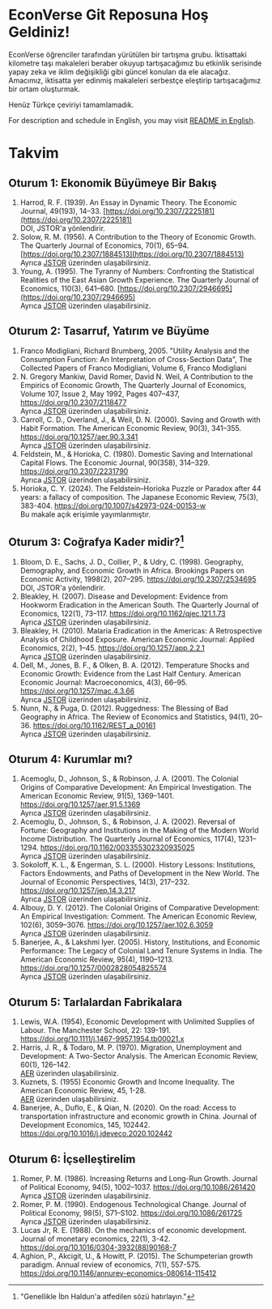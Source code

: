 # EconVerse Git Reposuna Hoş Geldiniz!

EconVerse öğrenciler tarafından yürütülen bir tartışma grubu. İktisattaki kilometre taşı makaleleri beraber okuyup tartışacağımız bu etkinlik serisinde yapay zeka ve iklim değişikliği gibi güncel konuları da ele alacağız. Amacımız, iktisatta yer edinmiş makaleleri serbestçe eleştirip tartışacağımız bir ortam oluşturmak.

Henüz Türkçe çeviriyi tamamlamadık.

For description and schedule in English, you may visit [README in English](README_en.md).

# Takvim

## Oturum 1: Ekonomik Büyümeye Bir Bakış

1. Harrod, R. F. (1939). An Essay in Dynamic Theory. The Economic Journal, 49(193), 14–33. [https://doi.org/10.2307/2225181](https://doi.org/10.2307/2225181)  
   DOI, JSTOR'a yönlendirir.
2. Solow, R. M. (1956). A Contribution to the Theory of Economic Growth. The Quarterly Journal of Economics, 70(1), 65–94. [https://doi.org/10.2307/1884513](https://doi.org/10.2307/1884513)  
   Ayrıca [JSTOR](https://www.jstor.org/stable/1884513) üzerinden ulaşabilirsiniz.
3. Young, A. (1995). The Tyranny of Numbers: Confronting the Statistical Realities of the East Asian Growth Experience. The Quarterly Journal of Economics, 110(3), 641–680. [https://doi.org/10.2307/2946695](https://doi.org/10.2307/2946695)  
   Ayrıca [JSTOR](https://www.jstor.org/stable/1884513) üzerinden ulaşabilirsiniz.

## Oturum 2: Tasarruf, Yatırım ve Büyüme

1. Franco Modigliani, Richard Brumberg, 2005. "Utility Analysis and the Consumption Function: An Interpretation of Cross-Section Data", The Collected Papers of Franco Modigliani, Volume 6, Franco Modigliani
2. N. Gregory Mankiw, David Romer, David N. Weil, A Contribution to the Empirics of Economic Growth, The Quarterly Journal of Economics, Volume 107, Issue 2, May 1992, Pages 407–437, https://doi.org/10.2307/2118477  
  Ayrıca [JSTOR](https://www.jstor.org/stable/2118477) üzerinden ulaşabilirsiniz.
3. Carroll, C. D., Overland, J., & Weil, D. N. (2000). Saving and Growth with Habit Formation. The American Economic Review, 90(3), 341–355. https://doi.org/10.1257/aer.90.3.341  
  Ayrıca [JSTOR](http://www.jstor.org/stable/117332) üzerinden ulaşabilirsiniz.
4. Feldstein, M., & Horioka, C. (1980). Domestic Saving and International Capital Flows. The Economic Journal, 90(358), 314–329. https://doi.org/10.2307/2231790   
  Ayrıca [JSTOR](https://www.jstor.org/stable/2231790) üzerinden ulaşabilirsiniz.
5. Horioka, C. Y. (2024). The Feldstein–Horioka Puzzle or Paradox after 44 years: a fallacy of composition. The Japanese Economic Review, 75(3), 383-404. https://doi.org/10.1007/s42973-024-00153-w  
  Bu makale açık erişimle yayımlanmıştır.

  ## Oturum 3: Coğrafya Kader midir?[^1]

1. Bloom, D. E., Sachs, J. D., Collier, P., & Udry, C. (1998). Geography, Demography, and Economic Growth in Africa. Brookings Papers on Economic Activity, 1998(2), 207–295. https://doi.org/10.2307/2534695             
  DOI, JSTOR'a yönlendirir.  
2. Bleakley, H. (2007). Disease and Development: Evidence from Hookworm Eradication in the American South. The Quarterly Journal of Economics, 122(1), 73–117. https://doi.org/10.1162/qjec.121.1.73  
 Ayrıca [JSTOR](https://www.jstor.org/stable/25098838) üzerinden ulaşabilirsiniz.
3. Bleakley, H. (2010). Malaria Eradication in the Americas: A Retrospective Analysis of Childhood Exposure. American Economic Journal: Applied Economics, 2(2), 1–45. https://doi.org/10.1257/app.2.2.1  
  Ayrıca [JSTOR](https://www.jstor.org/stable/25760204) üzerinden ulaşabilirsiniz.
4. Dell, M., Jones, B. F., & Olken, B. A. (2012). Temperature Shocks and Economic Growth: Evidence from the Last Half Century. American Economic Journal: Macroeconomics, 4(3), 66–95. https://doi.org/10.1257/mac.4.3.66  
  Ayrıca [JSTOR](https://www.jstor.org/stable/23269794) üzerinden ulaşabilirsiniz.
5. Nunn, N., & Puga, D. (2012). Ruggedness: The Blessing of Bad Geography in Africa. The Review of Economics and Statistics, 94(1), 20–36. https://doi.org/10.1162/REST_a_00161  
  Ayrıca [JSTOR](https://www.jstor.org/stable/41349158) üzerinden ulaşabilirsiniz.  
  
  [^1]: "Genellikle İbn Haldun'a atfedilen sözü hatırlayın."

  ## Oturum 4: Kurumlar mı?

1. Acemoglu, D., Johnson, S., & Robinson, J. A. (2001). The Colonial Origins of Comparative Development: An Empirical Investigation. The American Economic Review, 91(5), 1369–1401. https://doi.org/10.1257/aer.91.5.1369  
    Ayrıca [JSTOR](https://www.jstor.org/stable/2677930) üzerinden ulaşabilirsiniz.
2. Acemoglu, D., Johnson, S., & Robinson, J. A. (2002). Reversal of Fortune: Geography and Institutions in the Making of the Modern World Income Distribution. The Quarterly Journal of Economics, 117(4), 1231–1294. https://doi.org/10.1162/003355302320935025  
    Ayrıca [JSTOR](https://www.jstor.org/stable/4132478) üzerinden ulaşabilirsiniz.
3. Sokoloff, K. L., & Engerman, S. L. (2000). History Lessons: Institutions, Factors Endowments, and Paths of Development in the New World. The Journal of Economic Perspectives, 14(3), 217–232. https://doi.org/10.1257/jep.14.3.217  
    Ayrıca [JSTOR](https://www.jstor.org/stable/2646928?seq=1) üzerinden ulaşabilirsiniz.
4. Albouy, D. Y. (2012). The Colonial Origins of Comparative Development: An Empirical Investigation: Comment. The American Economic Review, 102(6), 3059–3076. https://doi.org/10.1257/aer.102.6.3059  
    Ayrıca [JSTOR](https://www.jstor.org/stable/41724681?seq=1) üzerinden ulaşabilirsiniz.
5. Banerjee, A., & Lakshmi Iyer. (2005). History, Institutions, and Economic Performance: The Legacy of Colonial Land Tenure Systems in India. The American Economic Review, 95(4), 1190–1213. https://doi.org/10.1257/0002828054825574  
    Ayrıca [JSTOR](https://www.jstor.org/stable/4132711) üzerinden ulaşabilirsiniz.

  ## Oturum 5: Tarlalardan Fabrikalara

1. Lewis, W.A. (1954), Economic Development with Unlimited Supplies of Labour. The Manchester School, 22: 139-191. https://doi.org/10.1111/j.1467-9957.1954.tb00021.x
2. Harris, J. R., & Todaro, M. P. (1970). Migration, Unemployment and Development: A Two-Sector Analysis. The American Economic Review, 60(1), 126–142.  
  [AER](https://www.aeaweb.org/aer/top20/60.1.126-142.pdf) üzerinden  ulaşabilirsiniz.
3. Kuznets, S. (1955) Economic Growth and Income Inequality. The American Economic Review, 45, 1-28.  
  [AER](https://assets.aeaweb.org/asset-server/files/9438.pdf) üzerinden ulaşabilirsiniz.
4. Banerjee, A., Duflo, E., & Qian, N. (2020). On the road: Access to transportation infrastructure and economic growth in China. Journal of Development Economics, 145, 102442. https://doi.org/10.1016/j.jdeveco.2020.102442

  ## Oturum 6: İçselleştirelim

1. Romer, P. M. (1986). Increasing Returns and Long-Run Growth. Journal of Political Economy, 94(5), 1002–1037. https://doi.org/10.1086/261420  
  Ayrıca [JSTOR](https://www.jstor.org/stable/1833190) üzerinden ulaşabilirsiniz.
2. Romer, P. M. (1990). Endogenous Technological Change. Journal of Political Economy, 98(5), S71–S102. https://doi.org/10.1086/261725  
  Ayrıca [JSTOR](https://www.jstor.org/stable/2937632) üzerinden ulaşabilirsiniz.
3. Lucas Jr, R. E. (1988). On the mechanics of economic development. Journal of monetary economics, 22(1), 3-42. https://doi.org/10.1016/0304-3932(88)90168-7  
4. Aghion, P., Akcigit, U., & Howitt, P. (2015). The Schumpeterian growth paradigm. Annual review of economics, 7(1), 557-575. https://doi.org/10.1146/annurev-economics-080614-115412
